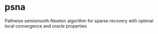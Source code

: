 # psna
Pathwise semismooth Newton algorithm for sparse recovery with optimal local convergence and oracle properties
